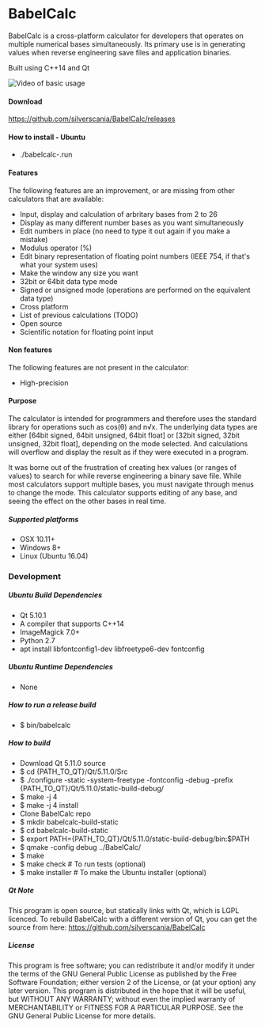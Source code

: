 # BabelCalc
BabelCalc is a cross-platform calculator for developers that operates on multiple numerical bases simultaneously. Its primary use is in generating values when reverse engineering save files and application binaries.

Built using C++14 and Qt

![Video of basic usage](https://i.imgur.com/btjTHDt.gif)

#### Download
https://github.com/silverscania/BabelCalc/releases

#### How to install - Ubuntu
* ./babelcalc-<version>.run

#### Features
The following features are an improvement, or are missing from other calculators that are available:
* Input, display and calculation of arbritary bases from 2 to 26
* Display as many different number bases as you want simultaneously
* Edit numbers in place (no need to type it out again if you make a mistake)
* Modulus operator (%)
* Edit binary representation of floating point numbers (IEEE 754, if that's what your system uses)
* Make the window any size you want
* 32bit or 64bit data type mode
* Signed or unsigned mode (operations are performed on the equivalent data type)
* Cross platform
* List of previous calculations (TODO)
* Open source
* Scientific notation for floating point input

#### Non features
The following features are not present in the calculator:
* High-precision

#### Purpose
The calculator is intended for programmers and therefore uses the standard library for operations such as cos(θ) and n√x. The underlying data types are either [64bit signed, 64bit unsigned, 64bit float] or [32bit signed, 32bit unsigned, 32bit float], depending on the mode selected. And calculations will overflow and display the result as if they were executed in a program.

It was borne out of the frustration of creating hex values (or ranges of values) to search for while reverse engineering a binary save file. While most calculators support multiple bases, you must navigate through menus to change the mode. This calculator supports editing of any base, and seeing the effect on the other bases in real time.

##### Supported platforms
* OSX 10.11+
* Windows 8+
* Linux (Ubuntu 16.04)

### Development

##### Ubuntu Build Dependencies
* Qt 5.10.1
* A compiler that supports C++14 
* ImageMagick 7.0+
* Python 2.7
* apt install libfontconfig1-dev libfreetype6-dev fontconfig

##### Ubuntu Runtime Dependencies
* None

##### How to run a release build
* $ bin/babelcalc

##### How to build
* Download Qt 5.11.0 source
* $ cd {PATH_TO_QT}/Qt/5.11.0/Src
* $ ./configure -static -system-freetype -fontconfig -debug -prefix {PATH_TO_QT}/Qt/5.11.0/static-build-debug/
* $ make -j 4
* $ make -j 4 install
* Clone BabelCalc repo
* $ mkdir babelcalc-build-static
* $ cd babelcalc-build-static
* $ export PATH={PATH_TO_QT}/Qt/5.11.0/static-build-debug/bin:$PATH
* $ qmake -config debug ../BabelCalc/
* $ make
* $ make check # To run tests (optional)
* $ make installer # To make the Ubuntu installer (optional)

##### Qt Note
This program is open source, but statically links with Qt, which is LGPL licenced. To rebuild BabelCalc with a different version of Qt, you can get the source from here: https://github.com/silverscania/BabelCalc

##### License
This program is free software; you can redistribute it and/or modify it under the terms of the GNU General Public License as published by the Free Software Foundation; either version 2 of the License, or (at your option) any later version.
This program is distributed in the hope that it will be useful, but WITHOUT ANY WARRANTY; without even the implied warranty of MERCHANTABILITY or FITNESS FOR A PARTICULAR PURPOSE. See the GNU General Public License for more details.
